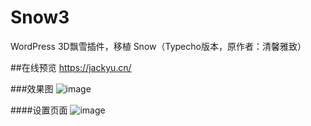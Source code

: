 # Snow3
WordPress 3D飘雪插件，移植 Snow（Typecho版本，原作者：清馨雅致）

##在线预览
https://jackyu.cn/

###效果图
![image](https://raw.githubusercontent.com/0xJacky/Snow3/master/screenshots/snow3index.png)

####设置页面
![image](https://raw.githubusercontent.com/0xJacky/Snow3/master/screenshots/snow3settings.png)
